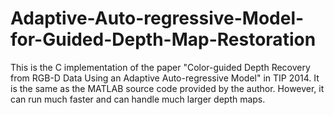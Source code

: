 # Adaptive-Auto-regressive-Model-for-Guided-Depth-Map-Restoration
This is the C implementation of the paper "Color-guided Depth Recovery from RGB-D Data  Using an Adaptive Auto-regressive Model" in TIP 2014. It is the same as the MATLAB source code provided by the author. However, it can run much faster and can handle much larger depth maps.
